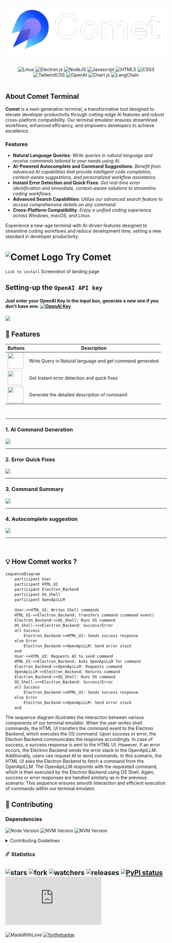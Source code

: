 <div align="center">
<a href="">
    <img alt="comet" src="assets/comet-logo.png" height=160 width=550>
</a>
</div>

<br/>
<div>
<div align="center">

![Linux](https://img.shields.io/badge/Linux-FCC624?style-plastic-green&logo=linux&logoColor=black)
![Electron.js](https://img.shields.io/badge/Electron-191970?style-plastic-green&logo=Electron&logoColor=white)
![NodeJS](https://img.shields.io/badge/node.js-6DA55F?style-plastic-green&logo=node.js&logoColor=white)
![Javascript](https://img.shields.io/badge/JavaScript-323330?style-plastic-green&logo=javascript&logoColor=F7DF1E)
![HTML5](https://img.shields.io/badge/html5-%23E34F26.svg?style-plastic-green&logo=html5&logoColor=white)
![CSS3](https://img.shields.io/badge/css3-%231572B6.svg?style-plastic-green&logo=css3&logoColor=white)
![TailwindCSS](https://img.shields.io/badge/Tailwind_CSS-38B2AC?style-plastic-green&logo=tailwind-css&logoColor=white)
![OpenAI](https://img.shields.io/badge/OpenAI-412991.svg?style-plastic-green&logo=OpenAI&logoColor=white)
![Chart.js](https://img.shields.io/badge/chart.js-F5788D.svg?style-plastic-green&logo=chart.js&logoColor=white)
![LangChain](https://img.shields.io/badge/langchain-purple)
<br/>
<br/>

<!-- ![ElectronJS](https://img.shields.io/badge/Electron-2B2E3A?style-plastic-green&logo=electron&logoColor=9FEAF9)
![Electron.js](https://img.shields.io/badge/Electron-47848F.svg?style-plastic-green&logo=Electron&logoColor=white) -->
<!--
![Javascript](https://img.shields.io/badge/JavaScript-F7DF1E.svg?style-plastic-green&logo=JavaScript&logoColor=black) -->

</div>

</div align="left" >

## About Comet Terminal

**Comet** is a next-generation terminal, a transformative tool designed to elevate developer productivity through cutting-edge AI features and robust cross-platform compatibility. Our terminal emulator ensures streamlined workflows, enhanced efficiency, and empowers developers to achieve excellence.
</br>

### Features

- **Natural Language Queries**: _Write queries in natural language and receive commands tailored to your needs using AI._
- **AI-Powered Autocomplete and Command Suggestions**: _Benefit from advanced AI capabilities that provide intelligent code completion, context-aware suggestions, and personalized workflow assistance._
- **Instant Error Detection and Quick Fixes**: _Get real-time error identification and immediate, context-aware solutions to streamline coding workflows._
- **Advanced Search Capabilities**: _Utilize our advanced search feature to access comprehensive details on any command._
- **Cross-Platform Compatibility**: _Enjoy a unified coding experience across Windows, macOS, and Linux._

Experience a new-age terminal with AI-driven features designed to streamline coding workflows and reduce development time, setting a new standard in developer productivity.

<h1><img src="assets/comet-logo-short.png" alt="Comet Logo" width="25" height="25"> Try Comet</h1>

`Link to install`
Screenshot of landing page

## Setting-up the `OpenAI API key`

<h4>Just enter your OpenAI Key in the input box, generate a new one if you don't have one.        <a href="https://platform.openai.com/api-keys" alt="see here"><img src="https://img.shields.io/badge/API_key-create_new-green?style=plastic&logo=OpenAI&logoColor=white" alt="OpenAI Key"></a></h4>

<img align="center" width="400" src="https://github.com/vedanti-u/comet-terminal/blob/main/screenshots/comet-keypopup.png" />

## 🚀 Features

|  Buttons | Description |
| ------------- | ------------- |
| <img align="center" src="https://github.com/vedanti-u/comet-terminal/blob/main/assets/icon-ai.png" width="50" height="50"/>  | Write Query in Natural language and get command generated  |
| <img align="center" src="https://github.com/vedanti-u/comet-terminal/blob/main/assets/icon-search.png" width="45" height="45"/>   | Get Instant error detection and quick fixes |
| <img align="center" src="https://github.com/vedanti-u/comet-terminal/blob/main/assets/ai-summary-64px.png" width="50" height="50"/>  | Generate the detailed description of command  |
</br>

------

<h3> 1. AI Command Generation</h3>
<img align="center"  src="https://github.com/vedanti-u/comet-terminal/blob/readme-update/screenshots/comet-ai-command.png" />

------

<h3> 2. Error Quick Fixes</h3>
<img align="center"  src="https://github.com/vedanti-u/comet-terminal/blob/readme-update/screenshots/comet-ai-error.png" />

------

<h3> 3. Command Summary</h3>
<img align="center"  src="https://github.com/vedanti-u/comet-terminal/blob/readme-update/screenshots/comet-ai-summary-1.png" />

------

<h3> 4. Autocomplete suggestion</h3>
<img align="center"  src="https://github.com/vedanti-u/comet-terminal/blob/readme-update/screenshots/comet-autosuggestion.png" />

------

</br>

## 💡 How Comet works ?

```mermaid
sequenceDiagram
    participant User
    participant HTML_UI
    participant Electron_Backend
    participant OS_Shell
    participant OpenApiLLM

    User->>HTML_UI: Writes Shell commands
    HTML_UI->>Electron_Backend: Transfers command (command event)
    Electron_Backend->>OS_Shell: Runs OS command
    OS_Shell->>+Electron_Backend: Success/Error
    alt Success
        Electron_Backend->>HTML_UI: Sends success response
    else Error
        Electron_Backend->>OpenApiLLM: Send error stack
    end
    User->>HTML_UI: Requests AI to send command
    HTML_UI->>Electron_Backend: Asks OpenApiLLM for command
    Electron_Backend->>OpenApiLLM: Requests command
    OpenApiLLM->>Electron_Backend: Returns command
    Electron_Backend->>OS_Shell: Runs OS command
    OS_Shell->>+Electron_Backend: Success/Error
    alt Success
        Electron_Backend->>HTML_UI: Sends success response
    else Error
        Electron_Backend->>OpenApiLLM: Send error stack
    end

```

The sequence diagram illustrates the interaction between various components of our terminal emulator. When the user writes shell commands, the HTML UI transfers the command event to the Electron Backend, which executes the OS command. Upon success or error, the Electron Backend communicates the response accordingly. In case of success, a success response is sent to the HTML UI. However, if an error occurs, the Electron Backend sends the error stack to the OpenApiLLM. Additionally, users can request AI to send commands. In this scenario, the HTML UI asks the Electron Backend to fetch a command from the OpenApiLLM. The OpenApiLLM responds with the requested command, which is then executed by the Electron Backend using OS Shell. Again, success or error responses are handled similarly as in the previous scenario. This sequence ensures smooth interaction and efficient execution of commands within our terminal emulator.

## 🤝 Contributing

### Dependencies

![Node Version](https://img.shields.io/badge/node-v20.11.1-blue?style=For-the-badge) ![NVM Version](https://img.shields.io/badge/nvm-v0.39.1-green?style=For-the-badge) ![NVM Version](https://img.shields.io/badge/Electron-v^29.1.4-red?style-plastic&logo=Electron&logoColor=white&style=)

<details close>
  <summary>Contributing Guidelines</summary>

### Fork this repository
<img align="right" width="400" src="https://github.com/vedanti-u/readme-assets/blob/main/fork-the-repo.png" alt="fork this repository" />
<h4>Fork this repository by clicking on the fork button on the top of this page. This will create a copy of this repository in your account.
</h4>

</br>
</br>
</br>
</br>

### Clone the repository

<img align="right" width="300" src="https://github.com/vedanti-u/readme-assets/blob/main/copy-cloning-url.png" alt="fork this repository" />
<img align="right" width="300" src="https://github.com/vedanti-u/readme-assets/blob/main/clone-button.png" />


<h4>Now clone the forked repository to your machine. Go to your GitHub account, open the forked repository, click on the code button and then click the _copy to clipboard_ icon, this is the COPIED_URL.</h4>
</br>
</br>
</br>
</br>
</br>

_Open a terminal and run the following git command:_

```git
git clone "COPIED_URL"
```

e.g : `git clone https://github.com/vedanti-u/db.ai.git`
</br>

---

### Install dependencies

```bash
npm install
```

---

### Create a branch

Change to the repository directory on your computer (if you are not already there):

```bash
$ cd comet-terminal
```

Now create a branch using the `git checkout` command:

```bash
$ git checkout -b new-branch-name
```

e.g : `git checkout -b feature/ai-autocomplete`

**Name your branch according to the feature you are working on :**

e.g : you want to work on creating autocomplete feature, name your branch like `feature/ai-autocomplete`

_(follow this naming convention i.e using "-" in between)_

### _Contribute to Code_

#### :closed_lock_with_key: Create a `.env` File with format

### Create a pull request

  <details>
   <summary>How to create pull request</summary>
  </br>
  Once you have modified an existing file or added a new file to the project of your choice, you can stage it to your local repository, which we can do with the `git add` command. In our example, `filename.md`, we will type the following command.

<code>$ git add filename.md</code>

where filename is the file you have modified or created

If you are looking to add all the files you have modified in a particular directory, you can stage them all with the following command:
`git add .` Or, alternatively, you can type `git add -all` for all new files to be staged.

<h3>Commiting the changes</h3>
<code>git commit -m "Added autocomplete feature"</code>

<h3>To PUSH your branch to your remote main</h3>
<code>$ git push --set-upstream origin your-branch-name</code>
</br>

e.g : `$ git push --set-upstream origin feature/ai-autocomplete`

<h4>Open Github</h4>
<img align="right" width="300" src="https://github.com/vedanti-u/readme-assets/blob/main/compare-and-pulll-request.png" alt="compare and pull request" />
click on compare & pull request
</br>
<img align="right" width="300" src="https://github.com/vedanti-u/readme-assets/blob/main/create-pull-request.png" alt="create pull request" />
write a description for your pull request specifing the changes you have made, title it and then, Click on create pull request

_your branch will be merged on code review_

  </details>
</details>


### ☄️ Statistics
![stars](https://img.shields.io/github/stars/{vedanti-u}/{comet-terminal}.svg)
![fork](https://img.shields.io/github/forks/{vedanti-u}/{comet-terminal}.svg)
![watchers](https://img.shields.io/github/watchers/{vedanti-u}/{comet-terminal}.svg)
![releases](https://img.shields.io/github/release/{vedanti-u}/{comet-terminal}.svg)
[![PyPI status](https://img.shields.io/pypi/status/ansicolortags.svg)](https://pypi.python.org/pypi/ansicolortags/)
[![GitHub contributors](https://badgen.net/github/contributors/vedanti-u/comet-terminal.js)](https://GitHub.com/vedanti-u/comet-terminal/graphs/contributors/)
</br>
-----------
![MadeWithLove](http://ForTheBadge.com/images/badges/built-with-love.svg) [![forthebadge](https://forthebadge.com/images/badges/license-mit.svg)](https://forthebadge.com)
